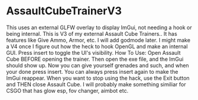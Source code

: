 # AssaultCubeTrainerV3
This uses an external GLFW overlay to display ImGui, not needing a hook or being internal. This is V3 of my external Assault Cube Trainers.. It has features like Give Ammo, Armor, etc. I will add godmode later. I might make a V4 once I figure out how the heck to hook OpenGL and make an internal GUI.
Press insert to toggle the UI's visibility.
How To Use:
Open Assault Cube BEFORE opening the trainer. Then open the exe file, and the ImGui should show up. Now you can give yourself grenades and such, and when your done press insert. You can always press insert again to make the ImGui reappear. When you want to stop using the hack, use the Exit button and THEN close Assault Cube.
I will probably make something similiar for CSGO that has glow esp, fov changer, aimbot etc.
